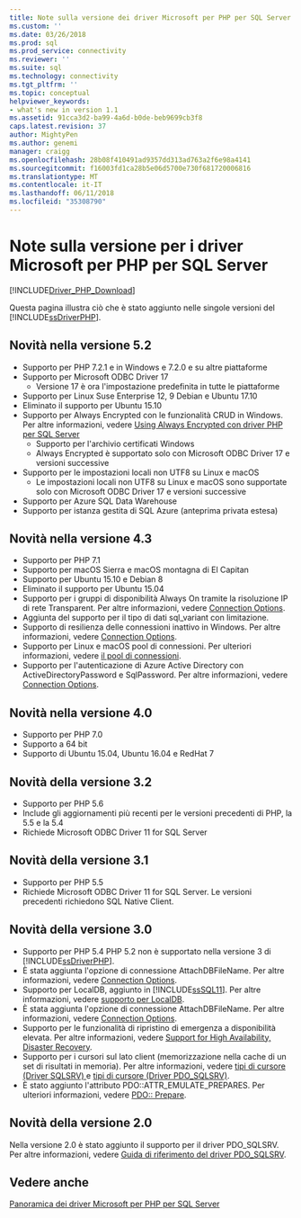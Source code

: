 ```yaml
---
title: Note sulla versione dei driver Microsoft per PHP per SQL Server | Documenti Microsoft
ms.custom: ''
ms.date: 03/26/2018
ms.prod: sql
ms.prod_service: connectivity
ms.reviewer: ''
ms.suite: sql
ms.technology: connectivity
ms.tgt_pltfrm: ''
ms.topic: conceptual
helpviewer_keywords:
- what's new in version 1.1
ms.assetid: 91cca3d2-ba99-4a6d-b0de-beb9699cb3f8
caps.latest.revision: 37
author: MightyPen
ms.author: genemi
manager: craigg
ms.openlocfilehash: 28b08f410491ad9357dd313ad763a2f6e98a4141
ms.sourcegitcommit: f16003fd1ca28b5e06d5700e730f681720006816
ms.translationtype: MT
ms.contentlocale: it-IT
ms.lasthandoff: 06/11/2018
ms.locfileid: "35308790"
---
```

# <a name="release-notes-for-the-microsoft-drivers-for-php-for-sql-server"></a>Note sulla versione per i driver Microsoft per PHP per SQL Server
[!INCLUDE[Driver_PHP_Download](../../includes/driver_php_download.md)]

Questa pagina illustra ciò che è stato aggiunto nelle singole versioni del [!INCLUDE[ssDriverPHP](../../includes/ssdriverphp_md.md)].  

## <a name="whats-new-in-version-52"></a>Novità nella versione 5.2

- Supporto per PHP 7.2.1 e in Windows e 7.2.0 e su altre piattaforme
- Supporto per Microsoft ODBC Driver 17
  - Versione 17 è ora l'impostazione predefinita in tutte le piattaforme
- Supporto per Linux Suse Enterprise 12, 9 Debian e Ubuntu 17.10
- Eliminato il supporto per Ubuntu 15.10
- Supporto per Always Encrypted con le funzionalità CRUD in Windows. Per altre informazioni, vedere [Using Always Encrypted con driver PHP per SQL Server](../../connect/php/using-always-encrypted-php-drivers.md)
  - Supporto per l'archivio certificati Windows
  - Always Encrypted è supportato solo con Microsoft ODBC Driver 17 e versioni successive
- Supporto per le impostazioni locali non UTF8 su Linux e macOS
  - Le impostazioni locali non UTF8 su Linux e macOS sono supportate solo con Microsoft ODBC Driver 17 e versioni successive
- Supporto per Azure SQL Data Warehouse
- Supporto per istanza gestita di SQL Azure (anteprima privata estesa)


## <a name="whats-new-in-version-43"></a>Novità nella versione 4.3

- Supporto per PHP 7.1
- Supporto per macOS Sierra e macOS montagna di El Capitan
- Supporto per Ubuntu 15.10 e Debian 8
- Eliminato il supporto per Ubuntu 15.04
- Supporto per i gruppi di disponibilità Always On tramite la risoluzione IP di rete Transparent. Per altre informazioni, vedere [Connection Options](../../connect/php/connection-options.md).
- Aggiunta del supporto per il tipo di dati sql_variant con limitazione.
- Supporto di resilienza delle connessioni inattivo in Windows. Per altre informazioni, vedere [Connection Options](../../connect/php/connection-options.md).
- Supporto per Linux e macOS pool di connessioni. Per ulteriori informazioni, vedere [il pool di connessioni](../../connect/php/connection-pooling-microsoft-drivers-for-php-for-sql-server.md).
- Supporto per l'autenticazione di Azure Active Directory con ActiveDirectoryPassword e SqlPassword. Per altre informazioni, vedere [Connection Options](../../connect/php/connection-options.md).

## <a name="whats-new-in-version-40"></a>Novità nella versione 4.0

- Supporto per PHP 7.0  
- Supporto a 64 bit
- Supporto di Ubuntu 15.04, Ubuntu 16.04 e RedHat 7

## <a name="whats-new-in-version-32"></a>Novità della versione 3.2

- Supporto per PHP 5.6   
- Include gli aggiornamenti più recenti per le versioni precedenti di PHP, la 5.5 e la 5.4   
- Richiede Microsoft ODBC Driver 11 for SQL Server  

## <a name="whats-new-in-version-31"></a>Novità della versione 3.1

- Supporto per PHP 5.5  
- Richiede Microsoft ODBC Driver 11 for SQL Server. Le versioni precedenti richiedono SQL Native Client.  

## <a name="whats-new-in-version-30"></a>Novità della versione 3.0  

- Supporto per PHP 5.4  PHP 5.2 non è supportato nella versione 3 di [!INCLUDE[ssDriverPHP](../../includes/ssdriverphp_md.md)].  
- È stata aggiunta l'opzione di connessione AttachDBFileName. Per altre informazioni, vedere [Connection Options](../../connect/php/connection-options.md).  
- Supporto per LocalDB, aggiunto in [!INCLUDE[ssSQL11](../../includes/sssql11_md.md)]. Per altre informazioni, vedere [supporto per LocalDB](../../connect/php/php-driver-for-sql-server-support-for-localdb.md).
- È stata aggiunta l'opzione di connessione AttachDBFileName. Per altre informazioni, vedere [Connection Options](../../connect/php/connection-options.md).  
- Supporto per le funzionalità di ripristino di emergenza a disponibilità elevata. Per altre informazioni, vedere [Support for High Availability, Disaster Recovery](../../connect/php/php-driver-for-sql-server-support-for-high-availability-disaster-recovery.md).
- Supporto per i cursori sul lato client (memorizzazione nella cache di un set di risultati in memoria). Per altre informazioni, vedere [tipi di cursore &#40;Driver SQLSRV&#41; ](../../connect/php/cursor-types-sqlsrv-driver.md) e [tipi di cursore &#40;Driver PDO_SQLSRV&#41;](../../connect/php/cursor-types-pdo-sqlsrv-driver.md).
- È stato aggiunto l'attributo PDO::ATTR_EMULATE_PREPARES. Per ulteriori informazioni, vedere [PDO:: Prepare](../../connect/php/pdo-prepare.md).  

## <a name="whats-new-in-version-20"></a>Novità della versione 2.0  
Nella versione 2.0 è stato aggiunto il supporto per il driver PDO_SQLSRV. Per altre informazioni, vedere [Guida di riferimento del driver PDO_SQLSRV](../../connect/php/pdo-sqlsrv-driver-reference.md).  

## <a name="see-also"></a>Vedere anche  
[Panoramica dei driver Microsoft per PHP per SQL Server](../../connect/php/overview-of-the-php-sql-driver.md)
